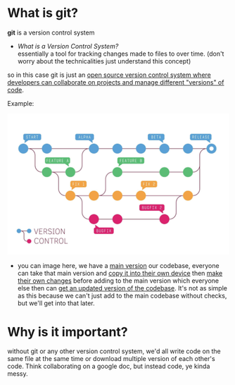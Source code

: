 # What is git?
**git** is a version control system
- *What is a Version Control System?*\
essentially a tool for tracking changes made to files to over time. (don't worry about the technicalities just understand this concept)

so in this case git is just an <u>open source version control system where developers can collaborate on projects and manage different "versions" of code</u>.

Example:

![alt text](image.png)
- you can image here, we have a <u>main version</u> our codebase, everyone can take that main version and <u>copy it into their own device</u> then <u>make their own changes</u> before adding to the main version which everyone else then can <u>get an updated version of the codebase</u>. It's not as simple as this because we can't just add to the main codebase without checks, but we'll get into that later.

# Why is it important?
without git or any other version control system, we'd all write code on the same file at the same time or download multiple version of each other's code. Think collaborating on a google doc, but instead code, ye kinda messy.